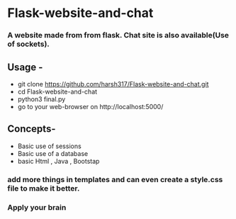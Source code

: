 # Flask-website-and-chat
### A website made from from flask. Chat site is also available(Use of sockets). 
## Usage -
- git clone https://github.com/harsh317/Flask-website-and-chat.git
- cd Flask-website-and-chat
- python3 final.py
- go to your web-browser on http://localhost:5000/
## Concepts-
- Basic use of sessions
- Basic use of a database
- basic Html , Java , Bootstap
### add more things in templates and can even create a style.css file to make it better.
### Apply your brain
